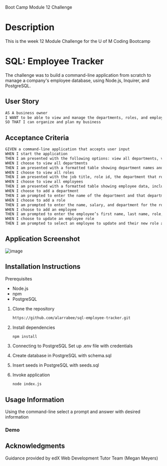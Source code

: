 Boot Camp Module 12 Challenge

# Description
This is the week 12 Module Challenge for the U of M Coding Bootcamp

# SQL: Employee Tracker
The challenge was to build a command-line application from scratch to manage a company's employee database, using Node.js, Inquirer, and PostgreSQL.

## User Story
```md
AS A business owner
I WANT to be able to view and manage the departments, roles, and employees in my company
SO THAT I can organize and plan my business
```

## Acceptance Criteria
```md
GIVEN a command-line application that accepts user input
WHEN I start the application
THEN I am presented with the following options: view all departments, view all roles, view all employees, add a department, add a role, add an employee, and update an employee role
WHEN I choose to view all departments
THEN I am presented with a formatted table showing department names and department ids
WHEN I choose to view all roles
THEN I am presented with the job title, role id, the department that role belongs to, and the salary for that role
WHEN I choose to view all employees
THEN I am presented with a formatted table showing employee data, including employee ids, first names, last names, job titles, departments, salaries, and managers that the employees report to
WHEN I choose to add a department
THEN I am prompted to enter the name of the department and that department is added to the database
WHEN I choose to add a role
THEN I am prompted to enter the name, salary, and department for the role and that role is added to the database
WHEN I choose to add an employee
THEN I am prompted to enter the employee’s first name, last name, role, and manager, and that employee is added to the database
WHEN I choose to update an employee role
THEN I am prompted to select an employee to update and their new role and this information is updated in the database 
```

## Application Screenshot
![image](https://github.com/alarrabee/sql-employee-tracker/assets/149320486/d2ce1553-79e1-4387-9f36-5d38c5f84af9)


## Installation Instructions
Prerequisites
- Node.js
- npm
- PostgreSQL

1. Clone the repository
    ```bash
   https://github.com/alarrabee/sql-employee-tracker.git
   ```
2. Install dependencies
   ```bash
   npm install
   ```
3. Connecting to PostgreSQL
   Set up .env file with credentials
   
4. Create database in PostgreSQL with schema.sql

5. Insert seeds in PostgreSQL with seeds.sql

6. Invoke application
   ```bash
   node index.js
   ```

## Usage Information
Using the command-line select a prompt and answer with desired information

### Demo


## Acknowledgments
Guidance provided by edX Web Development Tutor Team (Megan Meyers)
